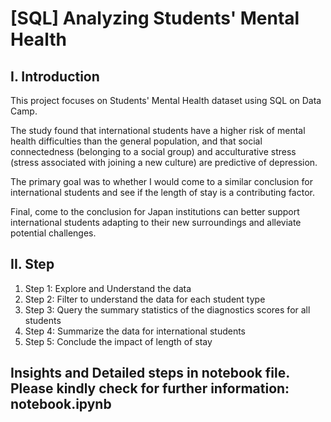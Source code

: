 # [SQL] Analyzing Students' Mental Health
<h2>I. Introduction</h1>
<p>This project focuses on Students' Mental Health dataset using SQL on Data Camp.</p>
<p>The study found that international students have a higher risk of mental health difficulties than the general population, and that social connectedness (belonging to a social group) and acculturative stress (stress associated with joining a new culture) are predictive of depression.</p>
<p>The primary goal was to whether I would come to a similar conclusion for international students and see if the length of stay is a contributing factor.</p>
<p>Final, come to the conclusion for Japan institutions can better support international students adapting to their new surroundings and alleviate potential challenges.</p>
<h2>II. Step</h2>
<ol>
  <li>Step 1: Explore and Understand the data</li>
  <li>Step 2: Filter to understand the data for each student type</li>
  <li>Step 3: Query the summary statistics of the diagnostics scores for all students</li>
  <li>Step 4: Summarize the data for international students</li>
  <li>Step 5: Conclude the impact of length of stay</li>
</ol>
<h2>Insights and Detailed steps in notebook file. Please kindly check for further information: notebook.ipynb</h2>
